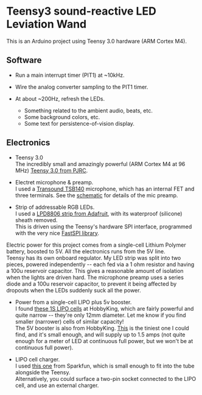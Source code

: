 # Teensy3 sound-reactive LED Leviation Wand

This is an Arduino project using Teensy 3.0 hardware (ARM Cortex M4).  


## Software

- Run a main interrupt timer (PIT1) at ~10kHz.
- Wire the analog converter sampling to the PIT1 timer.
- At about ~200Hz, refresh the LEDs.

	- Something related to the ambient audio, beats, etc.
	- Some background colors, etc.
	- Some text for persistence-of-vision display.


## Electronics

- Teensy 3.0  
The incredibly small and amazingly powerful (ARM Cortex M4 at 96 MHz) [Teensy 3.0 from PJRC](http://www.pjrc.com/teensy/).

- Electret microphone & preamp.  
I used a [Transound TSB140](http://www.jlielectronics.com/transsound/electrets/tsb-140a.htm) microphone, which has an internal FET and three terminals.
See the [schematic](schematic.png) for details of the mic preamp.

- Strip of addressable RGB LEDs.  
I used a [LPD8806 strip from Adafruit](https://www.adafruit.com/products/306), with its waterproof (silicone) sheath removed.  
This is driven using the Teensy's hardware SPI interface, programmed with the very nice [FastSPI library](https://code.google.com/p/fastspi/).


Electric power for this project comes from a single-cell Lithium Polymer battery, boosted to 5V.  All the electronics runs from the 5V line.  
Teensy has its own onboard regulator.
My LED strip was split into two pieces, powered independently -- each fed via a 1 ohm resistor and having a 100u reservoir capacitor.  This gives a reasonable amount of isolation when the lights are driven hard.
The microphone preamp uses a series diode and a 100u reservoir capacitor, to prevent it being affected by dropouts when the LEDs suddenly suck all the power.

- Power from a single-cell LIPO plus 5v booster.  
I found [these 1S LIPO cells](http://www.hobbyking.com/mobile/viewproduct.asp?idproduct=23318&type=&idparentcat=238) at HobbyKing, which are fairly powerful and quite narrow -- they're only 12mm diameter.  Let me know if you find smaller (narrower) cells of similar capacity!  
The 5V booster is also from HobbyKing.  [This](http://www.hobbyking.com/hobbyking/store/__11784__TURNIGY_Voltage_Booster_for_Servo_Rx_1S_to_5v_1A_.html) is the tiniest one I could find, and it's small enough, and will supply up to 1.5 amps (not quite enough for a meter of LED at continuous full power, but we won't be at continuous full power).

- LIPO cell charger.  
I used [this one](http://www.sparkfun.com/products/10401) from Sparkfun, which is small enough to fit into the tube alongside the Teensy.  
Alternatively, you could surface a two-pin socket connected to the LIPO cell, and use an external charger.

